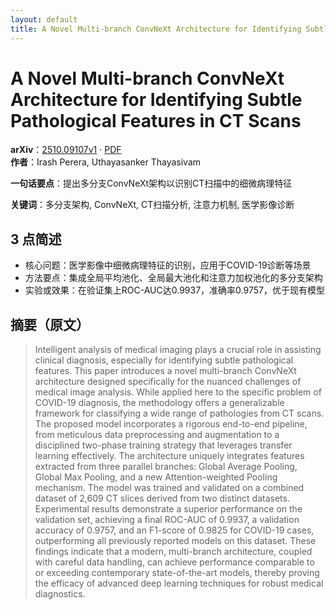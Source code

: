 ```yaml
---
layout: default
title: A Novel Multi-branch ConvNeXt Architecture for Identifying Subtle Pathological Features in CT Scans
---
```


# A Novel Multi-branch ConvNeXt Architecture for Identifying Subtle Pathological Features in CT Scans
**arXiv**：[2510.09107v1](https://arxiv.org/abs/2510.09107) · [PDF](https://arxiv.org/pdf/2510.09107.pdf)  
**作者**：Irash Perera, Uthayasanker Thayasivam  

**一句话要点**：提出多分支ConvNeXt架构以识别CT扫描中的细微病理特征

**关键词**：多分支架构, ConvNeXt, CT扫描分析, 注意力机制, 医学影像诊断

## 3 点简述
- 核心问题：医学影像中细微病理特征的识别，应用于COVID-19诊断等场景
- 方法要点：集成全局平均池化、全局最大池化和注意力加权池化的多分支架构
- 实验或效果：在验证集上ROC-AUC达0.9937，准确率0.9757，优于现有模型

## 摘要（原文）

> Intelligent analysis of medical imaging plays a crucial role in assisting
> clinical diagnosis, especially for identifying subtle pathological features.
> This paper introduces a novel multi-branch ConvNeXt architecture designed
> specifically for the nuanced challenges of medical image analysis. While
> applied here to the specific problem of COVID-19 diagnosis, the methodology
> offers a generalizable framework for classifying a wide range of pathologies
> from CT scans. The proposed model incorporates a rigorous end-to-end pipeline,
> from meticulous data preprocessing and augmentation to a disciplined two-phase
> training strategy that leverages transfer learning effectively. The
> architecture uniquely integrates features extracted from three parallel
> branches: Global Average Pooling, Global Max Pooling, and a new
> Attention-weighted Pooling mechanism. The model was trained and validated on a
> combined dataset of 2,609 CT slices derived from two distinct datasets.
> Experimental results demonstrate a superior performance on the validation set,
> achieving a final ROC-AUC of 0.9937, a validation accuracy of 0.9757, and an
> F1-score of 0.9825 for COVID-19 cases, outperforming all previously reported
> models on this dataset. These findings indicate that a modern, multi-branch
> architecture, coupled with careful data handling, can achieve performance
> comparable to or exceeding contemporary state-of-the-art models, thereby
> proving the efficacy of advanced deep learning techniques for robust medical
> diagnostics.

